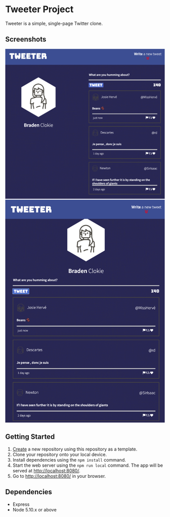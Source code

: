 # Tweeter Project

Tweeter is a simple, single-page Twitter clone.

## Screenshots

![Screenshot of Desktop View](https://github.com/bclokie/tweeter/blob/master/public/images/landscape-view.png)
![Screenshot of Mobile View](https://github.com/bclokie/tweeter/blob/master/public/images/portrait-view.png)


## Getting Started

1. [Create](https://docs.github.com/en/repositories/creating-and-managing-repositories/creating-a-repository-from-a-template) a new repository using this repository as a template.
2. Clone your repository onto your local device.
3. Install dependencies using the `npm install` command.
3. Start the web server using the `npm run local` command. The app will be served at <http://localhost:8080/>.
4. Go to <http://localhost:8080/> in your browser.

## Dependencies

- Express
- Node 5.10.x or above
